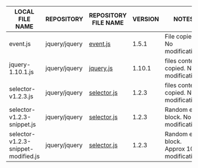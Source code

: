 |LOCAL FILE NAME|REPOSITORY|REPOSITORY  FILE NAME|VERSION|NOTES|
----------------|----------|---------------------|-------|-----|
event.js|jquery/jquery|[event.js](https://github.com/jquery/jquery/blob/1.5.1/src/event.js)|1.5.1|File copied. No modifications
jquery-1.10.1.js|jquery/jquery|[jquery.js](https://github.com/jquery/jquery/blob/1.10.1/jquery.js) |1.10.1|files contents copied. No modifications
selector-v1.2.3.js|jquery/jquery|[selector.js](https://github.com/jquery/jquery/blob/1.2.3/src/selector.js) |1.2.3|files contents copied. No modifications
selector-v1.2.3-snippet.js|jquery/jquery|[selector.js](https://github.com/jquery/jquery/blob/1.2.3/src/selector.js) |1.2.3|Random else block. No modifications
selector-v1.2.3-snippet-modified.js|jquery/jquery|[selector.js](https://github.com/jquery/jquery/blob/1.2.3/src/selector.js) |1.2.3|Random else block. Approx 10% modifications
